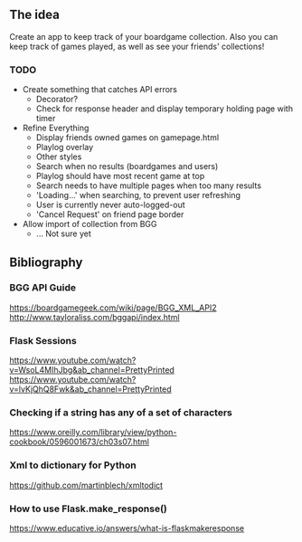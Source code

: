 ## The idea

Create an app to keep track of your boardgame collection. Also you can keep track of games played, as well as see your friends' collections!

### TODO
- Create something that catches API errors
    - Decorator?
    - Check for response header and display temporary holding page with timer
- Refine Everything
    - Display friends owned games on gamepage.html
    - Playlog overlay
    - Other styles
    - Search when no results (boardgames and users)
    - Playlog should have most recent game at top
    - Search needs to have multiple pages when too many results
    - 'Loading...' when searching, to prevent user refreshing
    - User is currently never auto-logged-out
    - 'Cancel Request' on friend page border
- Allow import of collection from BGG
    - ... Not sure yet

## Bibliography

### BGG API Guide
https://boardgamegeek.com/wiki/page/BGG_XML_API2
http://www.tayloraliss.com/bggapi/index.html

### Flask Sessions
https://www.youtube.com/watch?v=WsoL4MIhJbg&ab_channel=PrettyPrinted
https://www.youtube.com/watch?v=lvKjQhQ8Fwk&ab_channel=PrettyPrinted

### Checking if a string has any of a set of characters
https://www.oreilly.com/library/view/python-cookbook/0596001673/ch03s07.html

### Xml to dictionary for Python
https://github.com/martinblech/xmltodict


### How to use Flask.make_response()
https://www.educative.io/answers/what-is-flaskmakeresponse